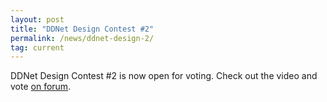 ```yaml
---
layout: post
title: "DDNet Design Contest #2"
permalink: /news/ddnet-design-2/
tag: current
---
```


DDNet Design Contest #2 is now open for voting. Check out the video and vote [on forum](//forum.ddnet.tw/viewtopic.php?f=33&t=5205).
